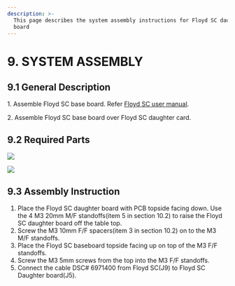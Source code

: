 ```yaml
---
description: >-
  This page describes the system assembly instructions for Floyd SC daughter
  board
---
```


# 9. SYSTEM ASSEMBLY



## 9.1      General Description

1\.     Assemble Floyd SC base board. Refer [Floyd SC user manual](../floyd-sc/12-system-assembly.md).

2\.    Assemble Floyd SC base board over Floyd SC daughter card.

## 9.2      Required Parts

![](broken-reference)

![](broken-reference)

## 9.3 Assembly Instruction

1. Place the Floyd SC daughter board with PCB topside facing down. Use the 4 M3 20mm M/F standoffs(item 5 in section 10.2) to raise the Floyd SC daughter board off the table top.
2. Screw the M3 10mm F/F spacers(item 3 in section 10.2) on to the M3 M/F standoffs.
3. Place the Floyd SC baseboard topside facing up on top of the M3 F/F standoffs.
4. Screw the M3 5mm screws from the top into the M3 F/F standoffs.
5. Connect the cable DSC# 6971400 from Floyd SC(J9) to Floyd SC Daughter board(J5).
